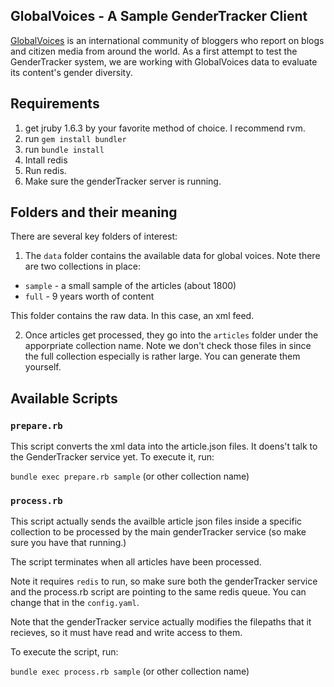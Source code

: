 ## GlobalVoices - A Sample GenderTracker Client

[GlobalVoices](http://globalvoicesonline.org/) is an international community of bloggers who report on blogs and citizen media from around the world. As a first attempt to test the GenderTracker system, we are working with GlobalVoices data to evaluate its content's gender diversity.

## Requirements

1. get jruby 1.6.3 by your favorite method of choice. I recommend rvm.
2. run `gem install bundler`
3. run `bundle install`
4. Intall redis
5. Run redis.
6. Make sure the genderTracker server is running.

## Folders and their meaning

There are several key folders of interest:

1. The `data` folder contains the available data for global voices. Note there are two collections in place:

* `sample` - a small sample of the articles (about 1800)
* `full` - 9 years worth of content

This folder contains the raw data. In this case, an xml feed.

2. Once articles get processed, they go into the `articles` folder under the apporpriate collection name. Note we don't check those files in since the full collection especially is rather large. You can generate them yourself.

## Available Scripts

### `prepare.rb`

This script converts the xml data into the article.json files. It doens't talk to the GenderTracker service yet. To execute it, run:

`bundle exec prepare.rb sample` (or other collection name)

### `process.rb`

This script actually sends the availble article json files inside a specific collection to be processed by the main genderTracker service (so make sure you have that running.)

The script terminates when all articles have been processed.

Note it requires `redis` to run, so make sure both the genderTracker service and the process.rb script are pointing to the same redis queue. You can change that in the `config.yaml`.

Note that the genderTracker service actually modifies the filepaths that it recieves, so it must have read and write access to them.

To execute the script, run:

`bundle exec process.rb sample` (or other collection name)


